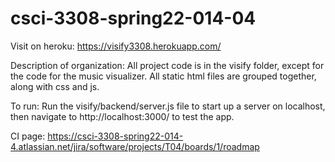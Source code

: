 # csci-3308-spring22-014-04

Visit on heroku:
https://visify3308.herokuapp.com/

Description of organization:
All project code is in the visify folder, except for the code for the music visualizer. All static html files are grouped together, along with css and js.

To run:
Run the visify/backend/server.js file to start up a server on localhost, then navigate to http://localhost:3000/ to test the app.

CI page:
https://csci-3308-spring22-014-4.atlassian.net/jira/software/projects/T04/boards/1/roadmap
